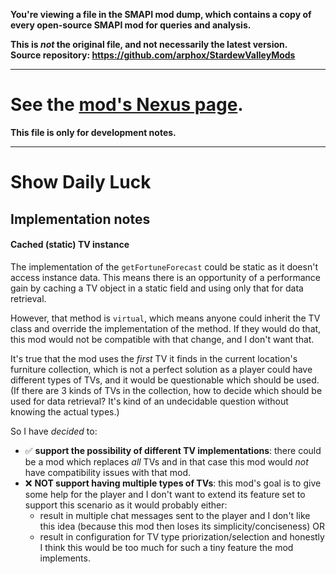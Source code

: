 **You're viewing a file in the SMAPI mod dump, which contains a copy of every open-source SMAPI mod
for queries and analysis.**

**This is _not_ the original file, and not necessarily the latest version.**  
**Source repository: https://github.com/arphox/StardewValleyMods**

----

# See the [mod's Nexus page](https://www.nexusmods.com/stardewvalley/mods/15910).

**This file is only for development notes.**

---

# Show Daily Luck

## Implementation notes
#### Cached (static) TV instance
The implementation of the `getFortuneForecast` could be static as it doesn't access instance data.
This means there is an opportunity of a performance gain by caching a TV object in a static field and
using only that for data retrieval.

However, that method is `virtual`, which means anyone could inherit the TV class and override the
implementation of the method. If they would do that, this mod would not be compatible with that change,
and I don't want that.

It's true that the mod uses the _first_ TV it finds in the current location's furniture collection,
which is not a perfect solution as a player could have different types of TVs, and it would be
questionable which should be used. (If there are 3 kinds of TVs in the collection, how to decide 
which should be used for data retrieval? It's kind of an undecidable question without knowing the
actual types.)

So I have _decided_ to:
- ✅ **support the possibility of different TV implementations**: there could be a mod which replaces _all_ TVs 
and in that case this mod would _not_ have compatibility issues with that mod.
- ❌ **NOT support having multiple types of TVs**: this mod's goal is to give some help for the player and I
don't want to extend its feature set to support this scenario as it would probably either:
  - result in multiple chat messages sent to the player and I don't like this idea (because this mod then loses its simplicity/conciseness) OR
  - result in configuration for TV type priorization/selection and honestly I think this would be too much for such a tiny feature the mod implements.
